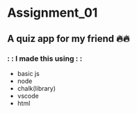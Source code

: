 # Assignment_01 

## A quiz app for my friend 🔥🔥 

### : : I made this using : : 

- basic js
- node
- chalk(library)
- vscode
- html
